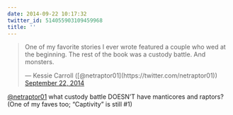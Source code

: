 ```yaml
---
date: 2014-09-22 10:17:32
twitter_id: 514055903109459968
title: ''
---
```


<blockquote class="twitter-tweet"><p lang="en" dir="ltr">One of my favorite stories I ever wrote featured a couple who wed at the beginning. The rest of the book was a custody battle. And monsters.</p>&mdash; Kessie Carroll ([@netraptor01](https://twitter.com/netraptor01)) <a href="https://twitter.com/netraptor01/status/514046604605919232?ref_src=twsrc%5Etfw">September 22, 2014</a></blockquote>
<script async src="https://platform.twitter.com/widgets.js" charset="utf-8"></script>

[@netraptor01](https://twitter.com/netraptor01) what custody battle DOESN’T have manticores and raptors? (One of my faves too; “Captivity” is still #1)
